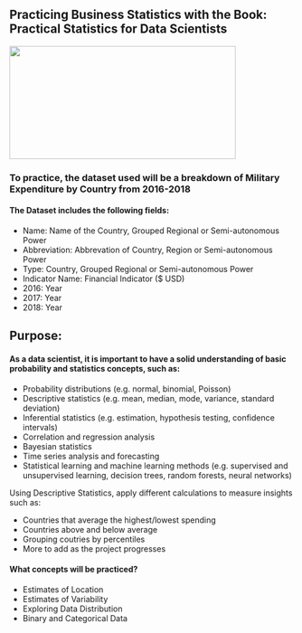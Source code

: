 ## Practicing Business Statistics with the Book: Practical Statistics for Data Scientists

<img src="https://media.giphy.com/media/ohdY5OaQmUmVW/giphy.gif" width="400" height="200"/>

### To practice, the dataset used will be a breakdown of Military Expenditure by Country from 2016-2018

#### The Dataset includes the following fields:

+ Name: Name of the Country, Grouped Regional or Semi-autonomous Power
+ Abbreviation: Abbrevation of Country, Region or Semi-autonomous Power
+ Type: Country, Grouped Regional or Semi-autonomous Power
+ Indicator Name: Financial Indicator ($ USD)
+ 2016: Year 
+ 2017: Year
+ 2018: Year

## Purpose:

#### As a data scientist, it is important to have a solid understanding of basic probability and statistics concepts, such as:

+ Probability distributions (e.g. normal, binomial, Poisson)
+ Descriptive statistics (e.g. mean, median, mode, variance, standard deviation)
+ Inferential statistics (e.g. estimation, hypothesis testing, confidence intervals)
+ Correlation and regression analysis
+ Bayesian statistics
+ Time series analysis and forecasting
+ Statistical learning and machine learning methods (e.g. supervised and unsupervised learning, decision trees, random forests, neural networks)

Using Descriptive Statistics, apply different calculations to measure insights such as:

+ Countries that average the highest/lowest spending
+ Countries above and below average
+ Grouping coutries by percentiles
+ More to add as the project progresses

#### What concepts will be practiced?

+ Estimates of Location
+ Estimates of Variability
+ Exploring Data Distribution
+ Binary and Categorical Data
